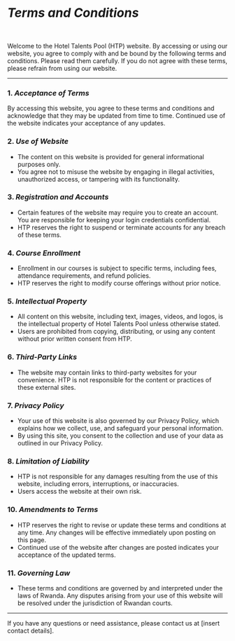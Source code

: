 # *Terms and Conditions*

&nbsp;

Welcome to the Hotel Talents Pool (HTP) website. By accessing or using our website, you agree to comply with and be bound by the following terms and conditions. Please read them carefully. If you do not agree with these terms, please refrain from using our website.

---

### 1. *Acceptance of Terms*

By accessing this website, you agree to these terms and conditions and acknowledge that they may be updated from time to time. Continued use of the website indicates your acceptance of any updates.

### 2. *Use of Website*

- The content on this website is provided for general informational purposes only.
- You agree not to misuse the website by engaging in illegal activities, unauthorized access, or tampering with its functionality.

### 3. *Registration and Accounts*

- Certain features of the website may require you to create an account. You are responsible for keeping your login credentials confidential.
- HTP reserves the right to suspend or terminate accounts for any breach of these terms.

### 4. *Course Enrollment*

- Enrollment in our courses is subject to specific terms, including fees, attendance requirements, and refund policies.
- HTP reserves the right to modify course offerings without prior notice.

### 5. *Intellectual Property*

- All content on this website, including text, images, videos, and logos, is the intellectual property of Hotel Talents Pool unless otherwise stated.
- Users are prohibited from copying, distributing, or using any content without prior written consent from HTP.

### 6. *Third-Party Links*

- The website may contain links to third-party websites for your convenience. HTP is not responsible for the content or practices of these external sites.

### 7. *Privacy Policy*

- Your use of this website is also governed by our Privacy Policy, which explains how we collect, use, and safeguard your personal information.
- By using this site, you consent to the collection and use of your data as outlined in our Privacy Policy.

### 8. *Limitation of Liability*

- HTP is not responsible for any damages resulting from the use of this website, including errors, interruptions, or inaccuracies.
- Users access the website at their own risk.

### 10. *Amendments to Terms*

- HTP reserves the right to revise or update these terms and conditions at any time. Any changes will be effective immediately upon posting on this page.
- Continued use of the website after changes are posted indicates your acceptance of the updated terms.

### 11. *Governing Law*

- These terms and conditions are governed by and interpreted under the laws of Rwanda. Any disputes arising from your use of this website will be resolved under the jurisdiction of Rwandan courts.

---

If you have any questions or need assistance, please contact us at [insert contact details].